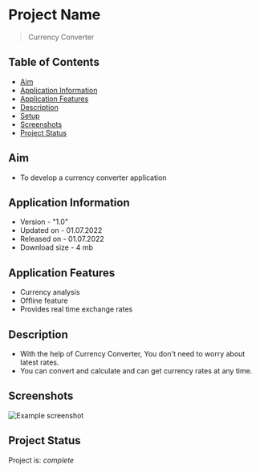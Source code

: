 # Project Name
> Currency Converter


## Table of Contents
* [Aim](#aim)
* [Application Information](#application-information)
* [Application Features](#application-features)
* [Description](#description)
* [Setup](#setup)
* [Screenshots](#screenshots)
* [Project Status](#project-status)


## Aim
- To develop a currency converter application


## Application Information
- Version - "1.0"
- Updated on - 01.07.2022
- Released on - 01.07.2022
- Download size - 4 mb


## Application Features
- Currency analysis
- Offline feature
- Provides real time exchange rates


## Description
 - With the help of Currency Converter, You don't need to worry about latest rates.
 - You can convert and calculate and can get currency rates at any time.


## Screenshots
![Example screenshot](https://user-images.githubusercontent.com/93965734/177778608-bd201bd5-c2cd-480e-8f07-491aa3cef70f.png)
<!-- If you have screenshots you'd like to share, include them here. -->


## Project Status
Project is:  _complete_ 
